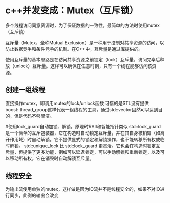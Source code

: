 # c++并发变成：Mutex（互斥锁）
多个线程访问同意资源时，为了保证数据的一致性，最简单的方法时使用mutex（互斥锁）

互斥量（Mutex，全称Mutual Exclusion）是一种用于控制对共享资源的访问，以防止数据竞争和条件竞争的机制。在C++中，互斥量是通过<mutex>库提供的。

使用互斥量的基本思路是在访问共享资源之前锁定（lock）互斥量，访问完毕后释放（unlock）互斥量。这样可以确保在任意时刻，只有一个线程能够访问该资源。


## 创建一组线程
直接操作mutex，即调用mutex的lock/unlock函数
可惜的是STL没有提供boost::thread_group这样代表一组线程的工具，通过std::vector固然可以达到目的，但是代码不够简洁。

#使用lock_guard自动加锁、解锁。原理时RAII和智能指针类似
std::lock_guard 是一个简单的互斥包装器，它在构造时自动锁定互斥量，并在其自身被销毁（如离开作用域）时自动解锁。它不提供显式的锁定和解锁操作，也不能转移所有权或临时解锁。
std::unique_lock 比 std::lock_guard 更灵活。它也会在构造时锁定互斥量，但提供了更多功能，例如可以延迟锁定，可以手动解锁和重新锁定，以及可以移动所有权。它在销毁时自动解锁互斥量。

## 线程安全
为输出流使用单独的mutex，这样做是因为IO流并不是线程安全的，如果不对IO进行同步，此例的输出会改变